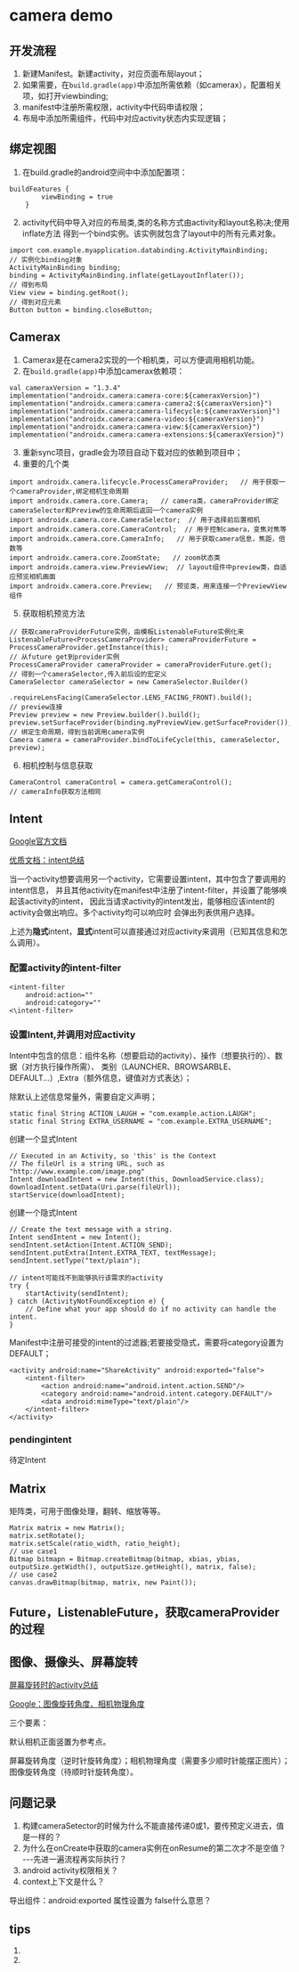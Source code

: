 # camera demo

## 开发流程
1. 新建Manifest。新建activity，对应页面布局layout；
2. 如果需要，在`build.gradle(app)`中添加所需依赖（如camerax），配置相关项，如打开viewbinding;
3. manifest中注册所需权限，activity中代码申请权限；
4. 布局中添加所需组件，代码中对应activity状态内实现逻辑；

## 绑定视图
1. 在build.gradle的android空间中中添加配置项：
```
buildFeatures {
        viewBinding = true
    }
```
2. activity代码中导入对应的布局类,类的名称方式由activity和layout名称决;使用inflate方法
得到一个bind实例。该实例就包含了layout中的所有元素对象。
```
import com.example.myapplication.databinding.ActivityMainBinding;
// 实例化binding对象
ActivityMainBinding binding;
binding = ActivityMainBinding.inflate(getLayoutInflater());
// 得到布局
View view = binding.getRoot();
// 得到对应元素
Button button = binding.closeButton;
```

## Camerax
1. Camerax是在camera2实现的一个相机类，可以方便调用相机功能。
2. 在`build.gradle(app)`中添加camerax依赖项：
```
val cameraxVersion = "1.3.4"
implementation("androidx.camera:camera-core:${cameraxVersion}")
implementation("androidx.camera:camera-camera2:${cameraxVersion}")
implementation("androidx.camera:camera-lifecycle:${cameraxVersion}")
implementation("androidx.camera:camera-video:${cameraxVersion}")
implementation("androidx.camera:camera-view:${cameraxVersion}")
implementation("androidx.camera:camera-extensions:${cameraxVersion}")
```
3. 重新sync项目，gradle会为项目自动下载对应的依赖到项目中；
4. 重要的几个类
```
import androidx.camera.lifecycle.ProcessCameraProvider;   // 用于获取一个cameraProvider,绑定相机生命周期
import androidx.camera.core.Camera;   // camera类，cameraProvider绑定cameraSelector和Preview的生命周期后返回一个camera实例
import androidx.camera.core.CameraSelector;  // 用于选择前后置相机
import androidx.camera.core.CameraControl;  // 用于控制camera，变焦对焦等
import androidx.camera.core.CameraInfo;   // 用于获取camera信息，焦距，倍数等
import androidx.camera.core.ZoomState;   // zoom状态类
import androidx.camera.view.PreviewView;  // layout组件中preview类，自适应预览相机画面
import androidx.camera.core.Preview;   // 预览类，用来连接一个PreviewView组件
```
5. 获取相机预览方法
```
// 获取cameraProviderFuture实例，由模板ListenableFuture实例化来
ListenableFuture<ProcessCameraProvider> cameraProviderFuture = ProcessCameraProvider.getInstance(this);
// 从future get到provider实例
ProcessCameraProvider cameraProvider = cameraProviderFuture.get();
// 得到一个cameraSelector,传入前后设的宏定义
CameraSelector cameraSelector = new CameraSelector.Builder()
                .requireLensFacing(CameraSelector.LENS_FACING_FRONT).build();
// preview连接
Preview preview = new Preview.builder().build();
preview.setSurfaceProvider(binding.myPreviewView.getSurfaceProvider());
// 绑定生命周期，得到当前调用camera实例
Camera camera = cameraProvider.bindToLifeCycle(this, cameraSelector, preview);
```
6. 相机控制与信息获取
```
CameraControl cameraControl = camera.getCameraControl();
// cameraInfo获取方法相同
```



## Intent
[Google官方文档](https://developer.android.com/guide/components/intents-filters?hl=zh-cn)

[优质文档：intent总结](https://www.jianshu.com/p/ef7b5cd205d2)

当一个activity想要调用另一个activity，它需要设置intent，其中包含了要调用的intent信息，
并且其他activity在manifest中注册了intent-filter，并设置了能够唤起该activity的intent，
因此当请求activity的intent发出，能够相应该intent的activity会做出响应。多个activity均可以响应时
会弹出列表供用户选择。

上述为**隐式**intent，**显式**intent可以直接通过对应activity来调用（已知其信息和怎么调用）。

### 配置activity的intent-filter
```
<intent-filter
    android:action=""
    android:category=""
<\intent-filter>
```

### 设置Intent,并调用对应activity
Intent中包含的信息：组件名称（想要启动的activity）、操作（想要执行的）、数据（对方执行操作所需）、
类别（LAUNCHER、BROWSARBLE、DEFAULT...）,Extra（额外信息，键值对方式表达）；

除默认上述信息常量外，需要自定义声明；
```
static final String ACTION_LAUGH = "com.example.action.LAUGH";
static final String EXTRA_USERNAME = "com.example.EXTRA_USERNAME";
```
创建一个显式Intent
```
// Executed in an Activity, so 'this' is the Context
// The fileUrl is a string URL, such as "http://www.example.com/image.png"
Intent downloadIntent = new Intent(this, DownloadService.class);
downloadIntent.setData(Uri.parse(fileUrl));
startService(downloadIntent);
```
创建一个隐式Intent
```
// Create the text message with a string.
Intent sendIntent = new Intent();
sendIntent.setAction(Intent.ACTION_SEND);
sendIntent.putExtra(Intent.EXTRA_TEXT, textMessage);
sendIntent.setType("text/plain");

// intent可能找不到能够执行该需求的activity
try {
    startActivity(sendIntent);
} catch (ActivityNotFoundException e) {
    // Define what your app should do if no activity can handle the intent.
}
```

Manifest中注册可接受的intent的过滤器;若要接受隐式，需要将category设置为DEFAULT；
```
<activity android:name="ShareActivity" android:exported="false">
    <intent-filter>
        <action android:name="android.intent.action.SEND"/>
        <category android:name="android.intent.category.DEFAULT"/>
        <data android:mimeType="text/plain"/>
    </intent-filter>
</activity>
```
### pendingintent
待定Intent

## Matrix
矩阵类，可用于图像处理，翻转、缩放等等。
```
Matrix matrix = new Matrix();
matrix.setRotate();
matrix.setScale(ratio_width, ratio_height);
// use case1
Bitmap bitmapn = Bitmap.createBitmap(bitmap, xbias, ybias, outputSize.getWidth(), outputSize.getHeight(), matrix, false);
// use case2
canvas.drawBitmap(bitmap, matrix, new Paint());
```

## Future，ListenableFuture，获取cameraProvider的过程

## 图像、摄像头、屏幕旋转
[屏幕旋转时的activity总结](https://chanthuang.github.io/2016/05/19/Android-%E6%A8%AA%E7%AB%96%E5%B1%8F%E5%A4%84%E7%90%86%E7%9A%84%E7%9F%A5%E8%AF%86%E5%B0%8F%E7%BB%93/)

[Google：图像旋转角度、相机物理角度](https://developer.android.com/media/camera/camerax/orientation-rotation?hl=zh-cn)

三个要素：

  默认相机正面竖置为参考点。

  屏幕旋转角度（逆时针旋转角度）；相机物理角度（需要多少顺时针能摆正图片）；图像旋转角度（待顺时针旋转角度）。

## 问题记录
1. 构建cameraSetector的时候为什么不能直接传递0或1，要传预定义进去，值是一样的？
2. 为什么在onCreate中获取的camera实例在onResume的第二次才不是空值？   ---先进一遍流程再实际执行？
3. android activity权限相关？
4. context上下文是什么？

导出组件：android:exported 属性设置为 false什么意思？



## tips
1.
2.
